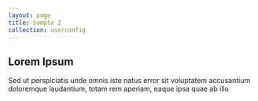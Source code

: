 ```yaml
---
layout: page
title: Sample 2
collection: userconfig
---
```


## Lorem Ipsum

Sed ut perspiciatis unde omnis iste natus error sit voluptatem accusantium doloremque laudantium, totam rem aperiam, eaque ipsa quae ab illo 
